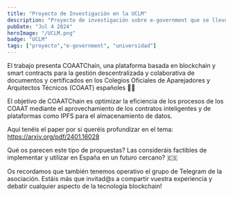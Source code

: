 ```yaml
---
title: "Proyecto de Investigación en la UCLM"
description: "Proyecto de investigación sobre e-government que se llevó a cabo en la UCLM hace un tiempo 🎓💡"
pubDate: "Jul 4 2024"
heroImage: "/UCLM.png"
badge: "UCLM"
tags: ["proyecto","e-government", "universidad"]
---
```


El trabajo presenta COAATChain, una plataforma basada en blockchain y smart contracts para la gestión descentralizada y colaborativa de documentos y certificados en los Colegios Oficiales de Aparejadores y Arquitectos Técnicos (COAAT) españoles 🔧📐

El objetivo de COAATChain es optimizar la eficiencia de los procesos de los COAAT mediante el aprovechamiento de los contratos inteligentes y de plataformas como IPFS para el almacenamiento de datos.

Aquí tenéis el paper por si queréis profundizar en el tema: https://arxiv.org/pdf/2401.16028

Qué os parecen este tipo de propuestas? Las consideráis factibles de implementar y utilizar en España en un futuro cercano? 🇪🇸

Os recordamos que también tenemos operativo el grupo de Telegram de la asociación. Estáis más que invitad@s a compartir vuestra experiencia y debatir cualquier aspecto de la tecnología blockchain!